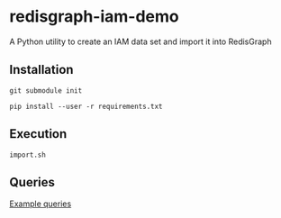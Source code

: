 # redisgraph-iam-demo
A Python utility to create an IAM data set and import it into RedisGraph

## Installation
```
git submodule init
```
```
pip install --user -r requirements.txt
```
## Execution
```
import.sh
```
## Queries
[Example queries](https://github.com/K-Jo/redisgraph-iam-demo/blob/master/queries)
